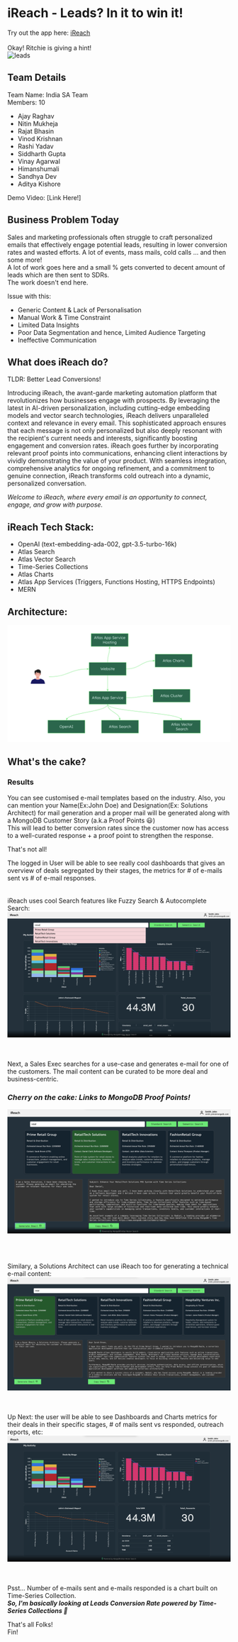 # iReach - Leads? In it to win it!

Try out the app here: [iReach](https://ireach-dodfh.mongodbstitch.com/)
\
\
Okay! Ritchie is giving a hint!\
![leads](https://github.com/sandhyadev01/Hackathon2024_IndiaSA/assets/30409471/55686f93-025d-4c5c-b25f-0e98df95f494)


## Team Details
Team Name: India SA Team\
Members: 10
- Ajay Raghav
- Nitin Mukheja
- Rajat Bhasin
- Vinod Krishnan
- Rashi Yadav
- Siddharth Gupta
- Vinay Agarwal
- Himanshumali
- Sandhya Dev
- Aditya Kishore


Demo Video: [Link Here!]


## Business Problem Today
Sales and marketing professionals often struggle to craft personalized emails that effectively engage potential leads, resulting in lower conversion rates and wasted efforts.
A lot of events, mass mails, cold calls ... and then some more!\
A lot of work goes here and a small % gets converted to decent amount of leads which are then sent to SDRs.\
The work doesn't end here.

Issue with this:
- Generic Content & Lack of Personalisation
- Manual Work & Time Constraint
- Limited Data Insights
- Poor Data Segmentation and hence, Limited Audience Targeting
- Ineffective Communication



## What does iReach do?
TLDR: Better Lead Conversions!


Introducing iReach, the avant-garde marketing automation platform that revolutionizes how businesses engage with prospects. By leveraging the latest in AI-driven personalization, including cutting-edge embedding models and vector search technologies, iReach delivers unparalleled context and relevance in every email. This sophisticated approach ensures that each message is not only personalized but also deeply resonant with the recipient's current needs and interests, significantly boosting engagement and conversion rates. iReach goes further by incorporating relevant proof points into communications, enhancing client interactions by vividly demonstrating the value of your product. With seamless integration, comprehensive analytics for ongoing refinement, and a commitment to genuine connection, iReach transforms cold outreach into a dynamic, personalized conversation.

_Welcome to iReach, where every email is an opportunity to connect, engage, and grow with purpose._

## iReach Tech Stack: 
- OpenAI (text-embedding-ada-002, gpt-3.5-turbo-16k)
- Atlas Search
- Atlas Vector Search
- Time-Series Collections
- Atlas Charts
- Atlas App Services (Triggers, Functions Hosting, HTTPS Endpoints)
- MERN

## Architecture:
![HighLevelArchitecture](https://github.com/sandhyadev01/Hackathon2024_IndiaSA/blob/388be2249d3f65ddc3d6374315304dd68d075207/ArchitectureDiag.png)


## What's the cake? 

### Results
You can see customised e-mail templates based on the industry. Also, you can mention your Name(Ex:John Doe) and Designation(Ex: Solutions Architect) for mail generation and a proper mail will be generated along with a MongoDB Customer Story (a.k.a Proof Points 😃)
\
This will lead to better conversion rates since the customer now has access to a well-curated response + a proof point to strengthen the response.

That's not all!

The logged in User will be able to see really cool dashboards that gives an overview of deals segregated by their stages, the metrics for # of e-mails sent vs # of e-mail responses.  
<br /><br />
iReach uses cool Search features like Fuzzy Search & Autocomplete Search:
![Fuzzy](https://github.com/sandhyadev01/Hackathon2024_IndiaSA/blob/aee92aeb20d62599693e6f7d9027fdb32974ad91/FuzzySearch_Autocomplete.png)

<br /><br />
Next, a Sales Exec searches for a use-case and generates e-mail for one of the customers. 
The mail content can be curated to be more deal and business-centric.
### _Cherry on the cake: Links to MongoDB Proof Points!_
![SalesExec](https://github.com/sandhyadev01/Hackathon2024_IndiaSA/blob/aee92aeb20d62599693e6f7d9027fdb32974ad91/Retail_SalesExec_MailGen.png)

<br /><br />

Similary, a Solutions Architect can use iReach too for generating a technical e-mail content:
![SAMailGen](https://github.com/sandhyadev01/Hackathon2024_IndiaSA/blob/aee92aeb20d62599693e6f7d9027fdb32974ad91/SA_TechnicalMailGen.png)

<br /><br />
Up Next: the user will be able to see Dashboards and Charts metrics for their deals in their specific stages, # of mails sent vs responded, outreach reports, etc:
![ChartsDashboard](https://github.com/sandhyadev01/Hackathon2024_IndiaSA/blob/aee92aeb20d62599693e6f7d9027fdb32974ad91/ChartsDashboard.png)

<br /><br />
Psst... Number of e-mails sent and e-mails responded is a chart built on Time-Series Collection.\
**_So, I'm basically looking at Leads Conversion Rate powered by Time-Series Collections 🤍_**



That's all Folks!\
Fin!
